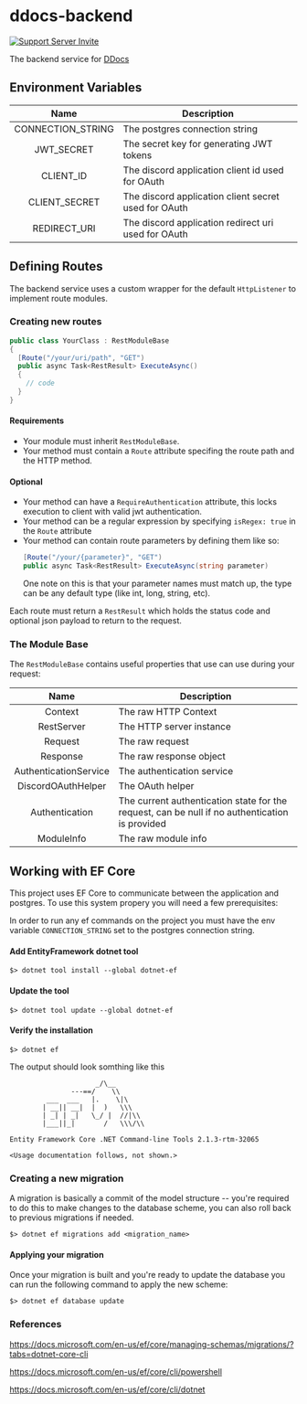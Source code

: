 # ddocs-backend
[![Support Server Invite](https://img.shields.io/discord/936725123724111953.svg?color=7289da&label=DDocs&logo=discord&style=flat-square)](https://discord.gg/HzJfeuUM5h)

The backend service for [DDocs](https://ddocs.io)


## Environment Variables
|        Name       | Description                                          |
|:-----------------:|------------------------------------------------------|
| CONNECTION_STRING | The postgres connection string                       |
|     JWT_SECRET    | The secret key for generating JWT tokens             |
|     CLIENT_ID     | The discord application client id used for OAuth     |
|   CLIENT_SECRET   | The discord application client secret used for OAuth |
| REDIRECT_URI      | The discord application redirect uri used for OAuth  |

## Defining Routes

The backend service uses a custom wrapper for the default `HttpListener` to implement route modules.

### Creating new routes

```cs
public class YourClass : RestModuleBase
{
  [Route("/your/uri/path", "GET")
  public async Task<RestResult> ExecuteAsync()
  {
    // code
  }
}
```
#### Requirements
- Your module must inherit `RestModuleBase`.
- Your method must contain a `Route` attribute specifing the route path and the HTTP method.

#### Optional
- Your method can have a `RequireAuthentication` attribute, this locks execution to client with valid jwt authentication.
- Your method can be a regular expression by specifying `isRegex: true` in the `Route` attribute
- Your method can contain route parameters by defining them like so:
  ```cs
  [Route("/your/{parameter}", "GET")
  public async Task<RestResult> ExecuteAsync(string parameter)
  ```
  One note on this is that your parameter names must match up, the type can be any default type (like int, long, string, etc).
 
Each route must return a `RestResult` which holds the status code and optional json payload to return to the request.

### The Module Base
The `RestModuleBase` contains useful properties that use can use during your request:

|          Name         | Description                                                                                    |
|:---------------------:|------------------------------------------------------------------------------------------------|
|        Context        | The raw HTTP Context                                                                           |
|       RestServer      | The HTTP server instance                                                                       |
|        Request        | The raw request                                                                                |
|        Response       | The raw response object                                                                        |
| AuthenticationService | The authentication service                                                                     |
| DiscordOAuthHelper    | The OAuth helper                                                                               |
| Authentication        | The current authentication state for the request, can be null if no authentication is provided |
| ModuleInfo            | The raw module info                                                                            |


## Working with EF Core
This project uses EF Core to communicate between the application and postgres. To use this system propery you will need a few prerequisites:

In order to run any ef commands on the project you must have the env variable `CONNECTION_STRING` set to the postgres connection string.

#### Add EntityFramework dotnet tool
```
$> dotnet tool install --global dotnet-ef
```

#### Update the tool
```
$> dotnet tool update --global dotnet-ef
```

#### Verify the installation
```
$> dotnet ef
```
The output should look somthing like this
```
                     _/\__
               ---==/    \\
         ___  ___   |.    \|\
        | __|| __|  |  )   \\\
        | _| | _|   \_/ |  //|\\
        |___||_|       /   \\\/\\

Entity Framework Core .NET Command-line Tools 2.1.3-rtm-32065

<Usage documentation follows, not shown.>
```

### Creating a new migration
A migration is basically a commit of the model structure -- you're required to do this to make changes to the database scheme, you can also roll back to previous migrations if needed.

```
$> dotnet ef migrations add <migration_name>
```

#### Applying your migration
Once your migration is built and you're ready to update the database you can run the following command to apply the new scheme:
```
$> dotnet ef database update
```

### References
https://docs.microsoft.com/en-us/ef/core/managing-schemas/migrations/?tabs=dotnet-core-cli

https://docs.microsoft.com/en-us/ef/core/cli/powershell

https://docs.microsoft.com/en-us/ef/core/cli/dotnet

